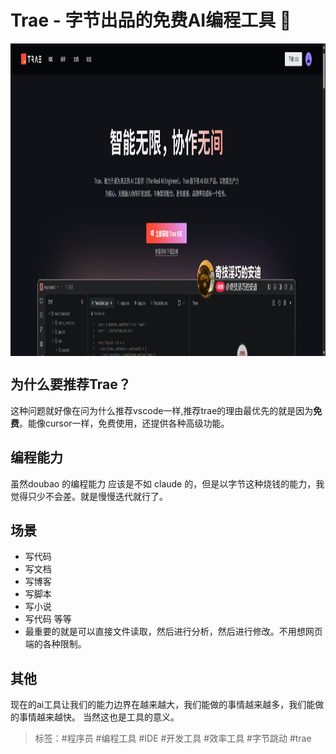 # Trae - 字节出品的免费AI编程工具 🚀

<div style="width:100%;max-width:100%;height:500px;overflow-x:auto;overflow-y:hidden;white-space:nowrap;display:flex;align-items:center;">
    <img src="/tools/14-trae/20250706120017.png" alt="Image 1" style="height:100%;margin-right:10px;">
    <img src="/tools/14-trae/cover-e4a6222cdb5b34375400904f03d8e6a5.jpg" alt="Image 1" style="height:100%;margin-right:10px;">
</div>

## 为什么要推荐Trae？

这种问题就好像在问为什么推荐vscode一样,推荐trae的理由最优先的就是因为**免费**。能像cursor一样，免费使用，还提供各种高级功能。

## 编程能力

虽然doubao 的编程能力 应该是不如 claude 的，但是以字节这种烧钱的能力，我觉得只少不会差。就是慢慢迭代就行了。

## 场景

- 写代码
- 写文档
- 写博客
- 写脚本
- 写小说
- 写代码 等等
- 最重要的就是可以直接文件读取，然后进行分析，然后进行修改。不用想网页端的各种限制。

## 其他

现在的ai工具让我们的能力边界在越来越大，我们能做的事情越来越多，我们能做的事情越来越快。 当然这也是工具的意义。

>标签：#程序员 #编程工具 #IDE #开发工具 #效率工具 #字节跳动 #trae